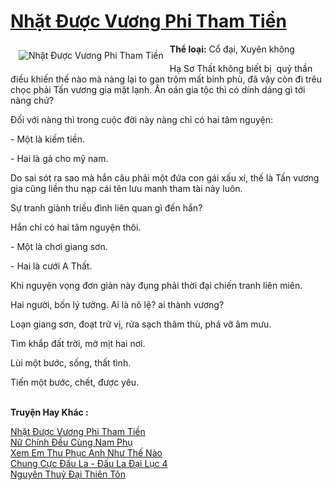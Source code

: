 <a href="https://utruyen.com/truyen/nhat-duoc-vuong-phi-tham-tien/19131/" title="Nhặt Được Vương Phi Tham Tiền"><h1>Nhặt Được Vương Phi Tham Tiền</h1></a><div style="display:table"><img align="right" style="float: left; padding: 10px;" src="https://utruyen.com/images/story/200x260/nhat-duoc-vuong-phi-tham-tien.jpg" alt="Nhặt Được Vương Phi Tham Tiền"><b>Thể loại:</b> Cổ đại, Xuyên không<p></p>Hạ Sơ Thất không biết bị  quỷ thần điều khiến thế nào mà nàng lại to gan trộm mất binh phù, đã vậy còn đi trêu chọc phải Tấn vương gia mặt lạnh. Ân oán gia tộc thì có dính dáng gì tới nàng chứ?<p></p>Đối với nàng thì trong cuộc đời này nàng chỉ có hai tâm nguyện:<p></p>- Một là kiếm tiền.<p></p>- Hai là gả cho mỹ nam.<p></p>Do sai sót ra sao mà hắn câu phải một đứa con gái xấu xí, thế là Tấn vương gia cũng liền thu nạp cái tên lưu manh tham tài này luôn.<p></p>Sự tranh giành triều đình liên quan gì đến hắn?<p></p>Hắn chỉ có hai tâm nguyện thôi.<p></p>- Một là chơi giang sơn.<p></p>- Hai là cưới A Thất.<p></p>Khi nguyện vọng đơn giản này đụng phải thời đại chiến tranh liên miên.<p></p>Hai người, bốn lý tưởng. Ai là nô lệ? ai thành vương?<p></p>Loạn giang sơn, đoạt trữ vị, rửa sạch thâm thù, phá vỡ âm mưu.<p></p>Tìm khắp đất trời, mờ mịt hai nơi.<p></p>Lùi một bước, sống, thất tình.<p></p>Tiến một bước, chết, được yêu.</div><p><br><b>Truyện Hay Khác :</b></p><a href="https://utruyen.com/truyen/nhat-duoc-vuong-phi-tham-tien/19131/" alt="Nhặt Được Vương Phi Tham Tiền">Nhặt Được Vương Phi Tham Tiền</a><br/><a href="https://utruyen.com/truyen/nu-chinh-deu-cung-nam-phu/19191/" alt="Nữ Chính Đều Cùng Nam Phụ">Nữ Chính Đều Cùng Nam Phụ</a><br/><a href="https://github.com/quanluxury/ngontinh_top100/tree/master/truyenhay/19188" alt="Xem Em Thu Phục Anh Như Thế Nào">Xem Em Thu Phục Anh Như Thế Nào</a><br/><a href="https://github.com/quanluxury/ngontinh_top100/tree/master/truyenhay/18485" alt="Chung Cực Đấu La - Đấu La Đại Lục 4">Chung Cực Đấu La - Đấu La Đại Lục 4</a><br/><a href="https://images.google.com.bn/url?q=https%3A%2F%2Futruyen.com%2Ftruyen%2Fnguyen-thuy-dai-thien-ton%2F19144%2F" alt="Nguyên Thuỷ Đại Thiên Tôn">Nguyên Thuỷ Đại Thiên Tôn</a><br/>